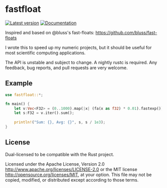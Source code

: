 # fastfloat

[![Latest version](https://img.shields.io/crates/v/fastfloat.svg)](https://crates.io/crates/fastfloat)
[![Documentation](https://docs.rs/libc/badge.svg)](https://docs.rs/fastfloat)

Inspired and based on @bluss's fast-floats:
https://github.com/bluss/fast-floats

I wrote this to speed up my numeric projects, but it should be useful
for most scientific computing applications.

The API is unstable and subject to change.  A nightly rustc is
required. Any feedback, bug reports, and pull requests are very
welcome.

## Example
```rust
use fastfloat::*;

fn main() {
    let v:Vec<F32> = (0..1000).map(|x| (fa(x as f32) * 0.01).fastexp()).collect();
    let s:F32 = v.iter().sum();
    
    println!("Sum: {}, Avg: {}", s, s / 1e3);
}
```


## License

Dual-licensed to be compatible with the Rust project.

Licensed under the Apache License, Version 2.0
http://www.apache.org/licenses/LICENSE-2.0 or the MIT license
http://opensource.org/licenses/MIT, at your
option. This file may not be copied, modified, or distributed
except according to those terms.


